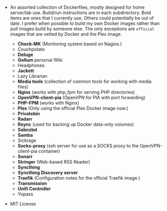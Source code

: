 * An assorted collection of Dockerfiles, mostly designed for home server/lab
  use. Build/run instructions are in each subdirectory. Bold items are ones that
  I currently use. Others could potentially be out of date. I prefer when
  possible to build my own Docker images rather than pull images build by
  someone else. The only exceptions are `official` images that are vetted by
  Docker and the Plex image.

  - **Check-MK** (Monitoring system based on Nagios.)
  - Couchpotato
  - **Deluge**
  - **Gollum** personal Wiki
  - Headphones
  - **Jackett**
  - Lazy Librarian
  - **Media tools** (collection of common tools for working with media files)
  - **Nginx** (works with php_fpm for serving PHP directories)
  - **OpenVPN-client-pia** (OpenVPN for PIA with port forwarding)
  - **PHP-FPM** (works with Nginx)
  - **Plex** (Only using the official Plex Docker image now.)
  - **Privatebin**
  - **Radarr**
  - **Rsync** (used for backing up Docker data-only volumes)
  - **Sabnzbd**
  - **Samba**
  - Sickrage
  - **Socks-proxy** (ssh server for use as a SOCKS proxy to the OpenVPN-client-pia container)
  - **Sonarr**
  - **Stringer** (Web-based RSS Reader)
  - **Syncthing**
  - **Syncthing Discovery server**
  - **Traefik** (Configuration notes for the official Traefik image.)
  - **Transmission**
  - **Unifi Controller**
  - Yopass

* MIT License
